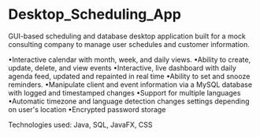 # Desktop_Scheduling_App
GUI-based scheduling and database desktop application built for a mock consulting company to manage user schedules and customer information. 

•Interactive calendar with month, week, and daily views.
•Ability to create, update, delete, and view events
•Interactive, live dashboard with daily agenda feed, updated and repainted in real time
•Ability to set and snooze reminders.
•Manipulate client and event information via a MySQL database with logged and timestamped changes
•Support for multiple languages
•Automatic timezone and language detection changes settings depending on user's location
•Encrypted password storage

Technologies used: Java, SQL, JavaFX, CSS
